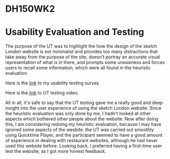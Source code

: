# DH150WK2

# Usability Evaluation and Testing

The purpose of the UT was to highlight the how the design of the sketch London website is not minimalist and provides too many distractions that take away from the purpose of the site, doesn’t portray an accurate visual representation of what is in there, and prompts some uneasiness and forces users to recall some information, which were all found in the heuristic evaluation. 


Here is the [link](https://forms.gle/BDjtT8Q6dQsjfqaDA) to my usability testing survey.


Here is the [link](https://drive.google.com/file/d/18FRC5mCuCS4ioADhsGF9NMNzrmH5xAqQ/view?usp=sharing) to UT testing video. 


All in all, it's safe to say that the UT testing gave me a really good and deep insight into the user experience of using the sketch London website. Since the heuristic evaluation was only done by me, I hadn't looked at other aspects which bothered other people about the website. Now after doing this, I am considering redoing my heuristic evaluation, because I may have ignored some aspects of the wesbite. the UT was carried out smoothly using Quicktime Player, and the participant seemed to have a good amount of experience in dealing with restaurant websites, although he had never used this website before. Looking back, I preferred having a first-time user test the website, as I got more honest feedback.
